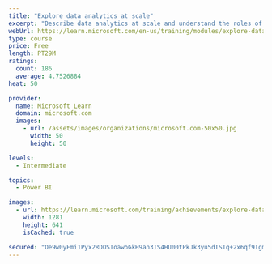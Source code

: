 ```yaml
---
title: "Explore data analytics at scale"
excerpt: "Describe data analytics at scale and understand the roles of a data team. Learn about the responsibilities of an enterprise data analyst and what tools are available to build scalable solutions."
webUrl: https://learn.microsoft.com/en-us/training/modules/explore-data-analytics-scale/
type: course
price: Free
length: PT29M
ratings:
  count: 186
  average: 4.7526884
heat: 50

provider:
  name: Microsoft Learn
  domain: microsoft.com
  images:
    - url: /assets/images/organizations/microsoft.com-50x50.jpg
      width: 50
      height: 50

levels:
  - Intermediate

topics:
  - Power BI

images:
  - url: https://learn.microsoft.com/training/achievements/explore-data-analytics-at-scale-social.png
    width: 1281
    height: 641
    isCached: true

secured: "Oe9w0yFmi1Pyx2RDOSIoawoGkH9an3IS4HU00tPkJk3yu5dISTq+2x6qf9IgmirpXYyl/RvGpf/jS/Cz7fNyqtN3494aXPmZs0gEpuyo1ZIr66E+vj/zlWhVaJO+uDK/7z6KzZV8tE8/8zWlbeWh+loMmp1z5WtLdmDvmpIIFyMf6BDdX71oOs8qb2DZ+1q/EyfXl1xDIkImNgA6nfHMSrry7JyJVmfzbCmj+9iGMSWE2yu9pn+N3s1+pnnbrOMshm5gW9ItefiJElFlIFj9nRyj/wydOwTj0Cnt1CUP5GglsY2tor0LWAMS2xGLyPJsH+NkNCLKwg6h2SUvfLReAGOymV6aD6DdeEuB5rnNRoEYNtG2UzpTUYxuUdfyI2Po/ergLQj0VV+xa7wiAPKofKQU7D4jFdXIteQ5xetmQkw=;CsWQisvrGGVoYn/49UqueQ=="
---
```


